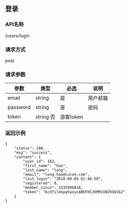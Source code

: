 ## 登录
### API名称
/users/login
### 请求方式
post
### 请求参数
参数 | 类型 | 必选 | 说明
---|---|---|---
email | string | 是 | 用户邮箱
password | string | 是 | 密码
token | string 否 | 游客token
### 返回示例
```
{
    "status": 200,
    "msg": "success",
    "content": {
        "user_id": 162,
        "first_name": "hao",
        "last_name": "long",
        "email": "long.hao@cucoe.com",
        "last_login": "2018-09-04 01:46:50",
        "registered": 0,
        "member_since": 1535996810,
        "token": "bcdfilmopqtwxyzABEFHIJKMRSVWZ058162"
    }
}
```